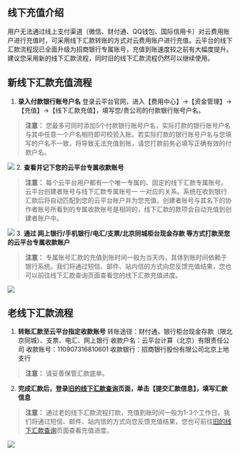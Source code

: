## 线下充值介绍
用户无法通过线上支付渠道（微信、财付通、QQ钱包、国际信用卡）对云费用账户进行充值时，可采用线下汇款转账的方式对云费用账户进行充值。云平台的线下汇款流程现已全面升级为招商银行专属账号，充值到账速度较之前有大幅度提升。建议您采用新的线下汇款流程，同时旧的线下汇款流程仍然可以继续使用。
## 新线下汇款充值流程
1. **录入付款银行账号户名**
登录云平台官网，进入【费用中心】->【资金管理】->【充值】->【线下汇款充值】，填写您/贵公司的付款银行账号户名。
> **注意：**
您最多可同时添加5个付款银行账号户名，实际打款的银行账号户名与其中任意一个户名相符即可校验入账。若实际打款的银行账号户名与您填写的户名不一致，将导致无法充值到账，请您打款前务必填写正确有效的付款户名。

 ![](http://imgcache.tcecqpoc.fsphere.cn/image/i.imgur.com/9EZBp2f.png)
2. **查看并记下您的云平台专属收款账号**
> **注意：**
每个云平台用户都有一个唯一专属的、固定的线下汇款专属账号。云平台创建者账号与线下汇款专属账号一 一对应的关系。系统在收到银行汇款后将自动匹配到您的云平台账户并为您充值。创建者账号与其名下的协作者账号所看到的专属收款账号是相同的，线下汇款的款项会自动充值到创建者账户中。
 
  ![](http://imgcache.tcecqpoc.fsphere.cn/image/i.imgur.com/1KsA7PY.png)
3.  **通过 网上银行/手机银行/电汇/支票/北京同城柜台现金存款 等方式打款至您的云平台专属收款账户**
> **注意：**
专属账号汇款的充值到账时间一般为当天内，具体到账时间依赖于银行系统。我们将通过短信、邮件、站内信的方式向您反馈充值结果，您也可以前往线下汇款查询页面查看您的线下汇款充值进度。

 ![](http://imgcache.tcecqpoc.fsphere.cn/image/i.imgur.com/iW5OCzx.png)

## 老线下汇款流程
1. **转账汇款至云平台指定收款账号**
转账途径：财付通，银行柜台现金存款（限北京同城）、支票、电汇、网上银行
收款户名：云平台计算（北京）有限责任公司
收款账号：110907316810601
收款银行：招商银行股份有限公司北京上地支行
> **注意：**
请妥善保管汇款底单。

2. **完成汇款后，登录[旧的线下汇款查询](http://console.tce.fsphere.cn/account/rechargeOfflineOld)页面，单击【提交汇款信息】，填写汇款信息**
> **注意：**
通过老的线下汇款流程打款，充值到账时间一般为1-3个工作日。我们将通过短信、邮件、站内信的方式向您反馈充值结果，您也可前往[旧的线下汇款查询](http://console.tce.fsphere.cn/account/rechargeOfflineOld)页面查看充值进度。

 ![](http://imgcache.tcecqpoc.fsphere.cn/image/i.imgur.com/EQELMB4.png)

